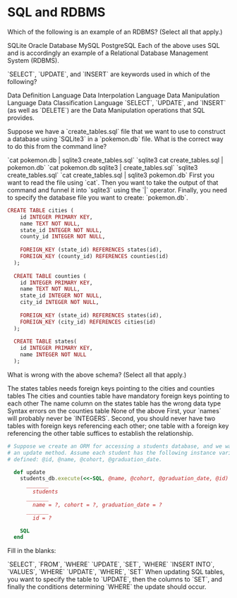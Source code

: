 
# SQL and RDBMS

<quiz>
  <question multiple>
  <p>Which of the following is an example of an RDBMS? (Select all that apply.)</p>
    <answer correct>SQLite</answer>
    <answer correct>Oracle Database</answer>
    <answer correct>MySQL</answer>
    <answer correct>PostgreSQL</answer>
    <explanation>Each of the above uses SQL and is accordingly an example of a Relational Database Management System (RDBMS).</explanation>
  </question>
</quiz>


<quiz>
  <question>
  <p>`SELECT`, `UPDATE`, and `INSERT` are keywords used in which of the following?</p>
    <answer>Data Definition Language</answer>
    <answer>Data Interpolation Language</answer>
    <answer correct>Data Manipulation Language</answer>
    <answer>Data Classification Language</answer>
    <explanation>`SELECT`, `UPDATE`, and `INSERT` (as well as `DELETE`) are the Data Manipulation operations that SQL provides.</explanation>
  </question>
</quiz>

<quiz>
  <question>
  <p>Suppose we have a `create_tables.sql` file that we want to use to construct a database using `SQLite3` in a `pokemon.db` file. What is the correct way to do this from the command line?</p>
    <answer>`cat pokemon.db | sqlite3 create_tables.sql`</answer>
    <answer>`sqlite3 cat create_tables.sql | pokemon.db`</answer>
    <answer>`cat pokemon.db sqlite3 | create_tables.sql`</answer>
    <answer>`sqlite3 create_tables.sql`</answer>
    <answer correct>`cat create_tables.sql | sqlite3 pokemon.db`</answer>
    <explanation>First you want to read the file using `cat`. Then you want to take the output of that command and funnel it into `sqlite3` using the `|` operator. Finally, you need to specify the database file you want to create: `pokemon.db`.</explanation>
  </question>
</quiz>

```ruby
CREATE TABLE cities (
    id INTEGER PRIMARY KEY,
    name TEXT NOT NULL,
    state_id INTEGER NOT NULL,
    county_id INTEGER NOT NULL,
  
    FOREIGN_KEY (state_id) REFERENCES states(id),
    FOREIGN_KEY (county_id) REFERENCES counties(id)
  );
  
  CREATE TABLE counties (
    id INTEGER PRIMARY KEY,
    name TEXT NOT NULL,
    state_id INTEGER NOT NULL,
    city_id INTEGER NOT NULL,
  
    FOREIGN_KEY (state_id) REFERENCES states(id),
    FOREIGN_KEY (city_id) REFERENCES cities(id)
  );
  
  CREATE TABLE states(
    id INTEGER PRIMARY KEY,
    name INTEGER NOT NULL
  );
```

<quiz>
  <question multiple>
  <p>What is wrong with the above schema? (Select all that apply.)</p>
    <answer>The states tables needs foreign keys pointing to the cities and counties tables</answer>
    <answer correct>The cities and counties table have mandatory foreign keys pointing to each other</answer>
    <answer correct>The name column on the states table has the wrong data type</answer>
    <answer>Syntax errors on the counties table</answer>
    <answer>None of the above</answer>
    <explanation>First, your `names` will probably never be `INTEGERS`. Second, you should never have two tables with foreign keys referencing each other; one table with a foreign key referencing the other table suffices to establish the relationship.</explanation>
  </question>
</quiz>

```ruby
# Suppose we create an ORM for accessing a students database, and we want to add 
# an update method. Assume each student has the following instance variables 
# defined: @id, @name, @cohort, @graduation_date.

  def update
    students_db.execute(<<-SQL, @name, @cohort, @graduation_date, @id)
      _______
        students
      _______
        name = ?, cohort = ?, graduation_date = ?
      _______
        id = ?

    SQL
  end
```
<quiz>
  <question>
  <p>Fill in the blanks:</p>
    <answer>`SELECT`, `FROM`, `WHERE`</answer>
    <answer correct>`UPDATE`, `SET`, `WHERE`</answer>
    <answer>`INSERT INTO`, `VALUES`, `WHERE`</answer>
    <answer>`UPDATE`, `WHERE`, `SET`</answer>
    <explanation>When updating SQL tables, you want to specify the table to `UPDATE`, then the columns to `SET`, and finally the conditions determining `WHERE` the update should occur.</explanation>
  </question>
</quiz>
